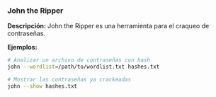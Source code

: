 ### John the Ripper
**Descripción:** John the Ripper es una herramienta para el craqueo de contraseñas.

**Ejemplos:**
```bash
# Analizar un archivo de contraseñas con hash
john --wordlist=/path/to/wordlist.txt hashes.txt

# Mostrar las contraseñas ya crackeadas
john --show hashes.txt
```
